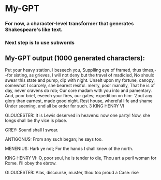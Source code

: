 # My-GPT

### For now, a character-level transformer that generates Shakespeare's like text. 
### Next step is to use subwords 

## My-GPT output (1000 generated characters):

Put your heavy station. I beseech you,
Suppliing eye of framed, thus times,--for sisting, as grieves,
I will not deny but the travel of madicied,
No should swear this state and pump, dip with night.
Unselt upon my fortune, canopy, somewhat I scarcely,
she bearest resiful: merry, poor manally,
That he is of day, never cravens do rob;
Our core madam with you into and pamentary.
And, poor brief, eseech your fires, our gates; expedition on him:
'Zout any glory than earnest, made good night.
Rest house, whereful life and shame
Under seeming, and all be order for such.
3 KING HENRY VI

GLOUCESTER:
It is Lewis deserved in heavens: now one party!
Now, she longs shall be thy vice is place.

GREY:
Sound shall I swear.

ANTIGONUS:
From any such began; he says too.

MENENIUS:
Hark ye not;
For the hands I shall knew of the north.

KING HENRY VI:
O, poor soul, he is tender to die,
Thou art a peril woman for Rome.
I'll obey the ebrow.

GLOUCESTER:
Alas, discourse, muster, thou too proud a
Case: rise

